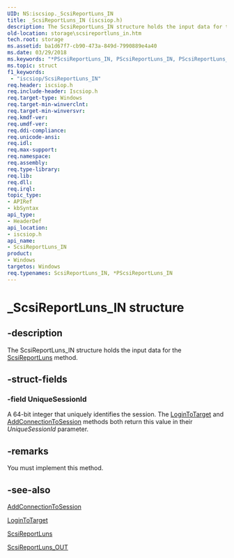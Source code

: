 ```yaml
---
UID: NS:iscsiop._ScsiReportLuns_IN
title: _ScsiReportLuns_IN (iscsiop.h)
description: The ScsiReportLuns_IN structure holds the input data for the ScsiReportLuns method.
old-location: storage\scsireportluns_in.htm
tech.root: storage
ms.assetid: ba1d67f7-cb90-473a-849d-7990889e4a40
ms.date: 03/29/2018
ms.keywords: "*PScsiReportLuns_IN, PScsiReportLuns_IN, PScsiReportLuns_IN structure pointer [Storage Devices], ScsiReportLuns_IN, ScsiReportLuns_IN structure [Storage Devices], _ScsiReportLuns_IN, iscsiop/PScsiReportLuns_IN, iscsiop/ScsiReportLuns_IN, storage.scsireportluns_in, structs-iSCSI_1bc2b9de-bb9a-417a-bbe3-07167f866b7b.xml"
ms.topic: struct
f1_keywords:
 - "iscsiop/ScsiReportLuns_IN"
req.header: iscsiop.h
req.include-header: Iscsiop.h
req.target-type: Windows
req.target-min-winverclnt: 
req.target-min-winversvr: 
req.kmdf-ver: 
req.umdf-ver: 
req.ddi-compliance: 
req.unicode-ansi: 
req.idl: 
req.max-support: 
req.namespace: 
req.assembly: 
req.type-library: 
req.lib: 
req.dll: 
req.irql: 
topic_type:
- APIRef
- kbSyntax
api_type:
- HeaderDef
api_location:
- iscsiop.h
api_name:
- ScsiReportLuns_IN
product:
- Windows
targetos: Windows
req.typenames: ScsiReportLuns_IN, *PScsiReportLuns_IN
---
```


# _ScsiReportLuns_IN structure


## -description


The ScsiReportLuns_IN structure holds the input data for the <a href="https://docs.microsoft.com/windows-hardware/drivers/storage/scsireportluns6">ScsiReportLuns</a> method.


## -struct-fields




### -field UniqueSessionId

A 64-bit integer that uniquely identifies the session. The <a href="https://docs.microsoft.com/windows-hardware/drivers/storage/logintotarget">LoginToTarget</a> and <a href="https://docs.microsoft.com/windows-hardware/drivers/storage/addconnectiontosession">AddConnectionToSession</a> methods both return this value in their <i>UniqueSessionId</i> parameter. 


## -remarks



You must implement this method.




## -see-also




<a href="https://docs.microsoft.com/windows-hardware/drivers/storage/addconnectiontosession">AddConnectionToSession</a>



<a href="https://docs.microsoft.com/windows-hardware/drivers/storage/logintotarget">LoginToTarget</a>



<a href="https://docs.microsoft.com/windows-hardware/drivers/storage/scsireportluns6">ScsiReportLuns</a>



<a href="https://docs.microsoft.com/windows-hardware/drivers/ddi/content/iscsiop/ns-iscsiop-_scsireportluns_out">ScsiReportLuns_OUT</a>
 

 

